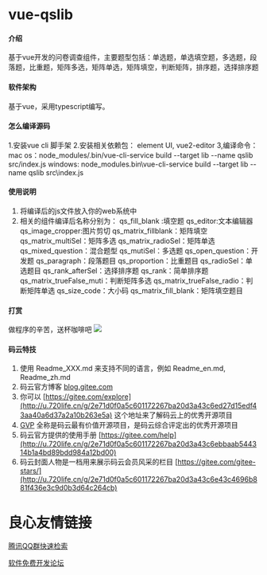 # vue-qslib

#### 介绍
基于vue开发的问卷调查组件，主要题型包括：单选题，单选填空题，多选题，段落题，比重题，矩阵多选，矩阵单选，矩阵填空，判断矩阵，排序题，选择排序题

#### 软件架构
基于vue，采用typescript编写。

#### 怎么编译源码

1.安装vue cli 脚手架
2.安装相关依赖包： element UI, vue2-editor
3,编译命令： mac os：node_modules/.bin/vue-cli-service build --target lib --name qslib src/index.js 
			 windows: node_modules\.bin\vue-cli-service build --target lib --name qslib src\index.js 





#### 使用说明

1. 将编译后的js文件放入你的web系统中
2. 相关的组件编译后名称分别为：
    qs_fill_blank :填空题
	qs_editor:文本编辑器
	qs_image_cropper:图片剪切
	qs_matrix_fillblank：矩阵填空
	qs_matrix_multiSel：矩阵多选
	qs_matrix_radioSel：矩阵单选
	qs_mixed_question：混合题型
	qs_mutiSel：多选题
	qs_open_question：开发题
	qs_paragraph：段落题目
	qs_proportion：比重题目
	qs_radioSel：单选题目
	qs_rank_afterSel：选择排序题
	qs_rank：简单排序题
	qs_matrix_trueFalse_muti：判断矩阵多选
	qs_matrix_trueFalse_radio：判断矩阵单选
	qs_size_code：大小码
	qs_matrix_fill_blank：矩阵填空题目

#### 打赏

做程序的辛苦，送杯咖啡吧
![](http://www.mihaha.com/images/myqrcode.jpg)


#### 码云特技

1. 使用 Readme\_XXX.md 来支持不同的语言，例如 Readme\_en.md, Readme\_zh.md
2. 码云官方博客 [blog.gitee.com](http://u.720life.cn/g/4d9d51ba66eeb41dfb9759648c593bf554785fd0e6ab49d2f13e98afcb69bbc7) 
3. 你可以 [https://gitee.com/explore](http://u.720life.cn/g/2e71d0f0a5c601172267ba20d3a43c6ed27d15edf43aa40a6d37a2a10b263e5a)  这个地址来了解码云上的优秀开源项目
4. [GVP](http://u.720life.cn/g/2e71d0f0a5c601172267ba20d3a43c6eb5ad9b84ebe402667383e4a11c785b2d)  全称是码云最有价值开源项目，是码云综合评定出的优秀开源项目
5. 码云官方提供的使用手册 [https://gitee.com/help](http://u.720life.cn/g/2e71d0f0a5c601172267ba20d3a43c6ebbaab544314b1a4bd89bdd984a12bd00) 
6. 码云封面人物是一档用来展示码云会员风采的栏目 [https://gitee.com/gitee-stars/](http://u.720life.cn/g/2e71d0f0a5c601172267ba20d3a43c6e43c4696b881f436e3c9d0b3d64c264cb) 


 # 良心友情链接

[腾讯QQ群快速检索](http://u.720life.cn/s/8cf73f7c)

[软件免费开发论坛](http://u.720life.cn/s/bbb01dc0)